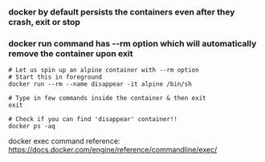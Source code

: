 ### docker by default persists the containers even after they crash, exit or stop
### docker run command has --rm option which will automatically remove the container upon exit

```
# Let us spin up an alpine container with --rm option
# Start this in foreground
docker run --rm --name disappear -it alpine /bin/sh

# Type in few commands inside the container & then exit
exit

# Check if you can find 'disappear' container!!
docker ps -aq

```

docker exec command reference: https://docs.docker.com/engine/reference/commandline/exec/